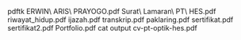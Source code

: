 pdftk ERWIN\ ARIS\ PRAYOGO.pdf Surat\ Lamaran\ PT\ HES.pdf riwayat_hidup.pdf ijazah.pdf transkrip.pdf paklaring.pdf sertifikat.pdf sertifikat2.pdf Portfolio.pdf cat output cv-pt-optik-hes.pdf

